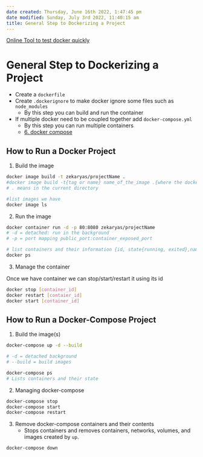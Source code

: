 ```yaml
---
date created: Thursday, June 16th 2022, 1:47:45 pm
date modified: Sunday, July 3rd 2022, 11:40:15 am
title: General Step to Dockerizing a Project
---
```


[Online Tool to test docker quickly](https://labs.play-with-docker.com/)

# General Step to Dockerizing a Project

- Create a `dockerfile`
- Create `.dockerignore` to make docker ignore some files such as `node_modules`
	- By this step you can build and run the container
- If multiple docker need to be coupled together add `docker-compose.yml`
	- By this step you can run multiple containers
	- [6. docker compose](Containerization/Docker/6.%20docker%20compose.md)

## How to Run a Docker Project

1. Build the image

```bash
docker image build -t zekaryas/projectName .
#docker image build -t{tag or name} name_of_the_image .{where the dockerfile is}
# . means in the current directory
```

```bash
#list images we have
docker image ls
```

2.  Run the image

```bash
docker container run -d -p 80:8080 zekaryas/projectName
# -d = detached: run in the background
# -p = port mapping public_port:container_exposed_port
```

```bash
# list containers and their information {id, state{running, exited},name}
docker ps
```

3. Manage the container

Once we have container we can stop/start/restart it using its id

```bash
docker stop [container_id]
docker restart [contaier_id]
docker start [container_id]
```

## How to Run a Docker-Compose Project

1. Build the image(s)

```bash
docker-compose up -d --build

# -d = detached background
# --build = build images
```

```bash
docker-compose ps
# Lists containers and their state 
```

2.  Managing docker-compose

```bash
docker-compose stop
docker-compose start
docker-compose restart
```

3. Remove docker-compose containers and their contents
	-  Stops containers and removes containers, networks, volumes, and images created by `up`.

```bash
docker-compose down
```
